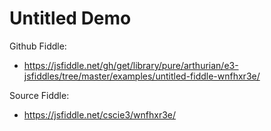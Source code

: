 # Untitled Demo

Github Fiddle:
- https://jsfiddle.net/gh/get/library/pure/arthurian/e3-jsfiddles/tree/master/examples/untitled-fiddle-wnfhxr3e/

Source Fiddle:
- https://jsfiddle.net/cscie3/wnfhxr3e/

